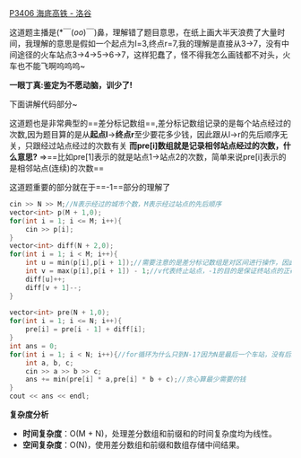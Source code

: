 [P3406 海底高铁 - 洛谷](https://www.luogu.com.cn/problem/P3406)

这道题主播是$(*￣(oo)￣)$鼻，理解错了题目意思，在纸上画大半天浪费了大量时间，我理解的意思是假如一个起点为l=3,终点r=7,我的理解是直接从3->7，没有中间途径的火车站点3->4->5->6->7，这样犯蠢了，怪不得我怎么画钱都不对头，火车也不能飞啊呜呜呜~

**一眼丁真:鉴定为不愿动脑，训少了!**

下面讲解代码部分~

这道题也是非常典型的==差分标记数组==,差分标记数组记录的是每个站点经过的次数,因为题目算的是从**起点l**->**终点r**至少要花多少钱，因此跟从l->r的先后顺序无关，只跟经过站点经过的次数有关
**而pre[i]数组就是记录相邻站点经过的次数，什么意思?**
=>==比如pre[1]表示的就是站点1->站点2的次数，简单来说pre[i]表示的是相邻站点(连续)的次数==

这道题重要的部分就在于==-1==部分的理解了

```cpp
cin >> N >> M;//N表示经过的城市个数，M表示经过站点的先后顺序
vector<int> p(M + 1,0);  
for(int i = 1; i <= M; i++){  
    cin >> p[i];  
}  
vector<int> diff(N + 2,0);  
for(int i = 1; i < M; i++){  
    int u = min(p[i],p[i + 1]);//需要注意的是差分标记数组是对区间进行操作，因此下标小的那个在前面  
    int v = max(p[i],p[i + 1]) - 1;//v代表终止站点，-1的目的是保证终站点的正确，加入p[i+1]=5,意思是从4~5站点，终止站点就是4,因此是diff[v+1]也就是diff[5]--，也就是防止4站点对后面站点的影响
    diff[u]++;  
    diff[v + 1]--;  
}  
  
vector<int> pre(N + 1,0);  
for(int i = 1; i <= N; i++){  
    pre[i] = pre[i - 1] + diff[i];  
}  
int ans = 0;  
for(int i = 1; i < N; i++){//for循环为什么只到N-1?因为N是最后一个车站，没有后续车站可以到达  
    int a, b, c;  
    cin >> a >> b >> c;  
    ans += min(pre[i] * a,pre[i] * b + c);//贪心算最少需要的钱  
}  
cout << ans << endl;

```
**复杂度分析**
- **时间复杂度**​：O(M + N)，处理差分数组和前缀和的时间复杂度均为线性。
- ​**空间复杂度**​：O(N)，使用差分数组和前缀和数组存储中间结果。
